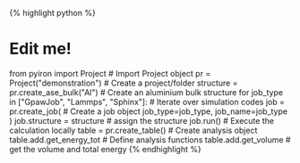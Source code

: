 {% highlight python %}
# Edit me!
from pyiron import Project  # Import Project object
pr = Project("demonstration")  # Create a project/folder
structure = pr.create_ase_bulk("Al")  # Create an aluminium bulk structure
for job_type in ["GpawJob", "Lammps", "Sphinx"]:   # Iterate over simulation codes
   job = pr.create_job(  # Create a job object
       job_type=job_type,
       job_name=job_type
   )
   job.structure = structure  # assign the structure
   job.run()  # Execute the calculation locally
table = pr.create_table()  # Create analysis object
table.add.get_energy_tot  # Define analysis functions
table.add.get_volume  # get the volume and total energy
{% endhighlight %}